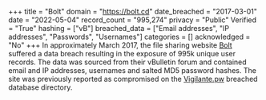 +++
title = "Bolt"
domain = "https://bolt.cd"
date_breached = "2017-03-01"
date = "2022-05-04"
record_count = "995,274"
privacy = "Public"
Verified = "True"
hashing = ["vB"]
breached_data = ["Email addresses", "IP addresses", "Passwords", "Usernames"]
categories = []
acknowledged = "No"
+++
In approximately March 2017, the file sharing website <a href="http://bolt.cd/" target="_blank" rel="noopener">Bolt</a> suffered a data breach resulting in the exposure of 995k unique user records. The data was sourced from their vBulletin forum and contained email and IP addresses, usernames and salted MD5 password hashes. The site was previously reported as compromised on the <a href="https://vigilante.pw/" target="_blank" rel="noopener">Vigilante.pw</a> breached database directory.
